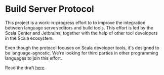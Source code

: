 # Build Server Protocol

This project is a work-in-progress effort to to improve the integration
between language server/editors and build tools. This effort is led by the
Scala Center and Jetbrains, together with the help of other tool developers
in the Scala ecosystem.

Even though the protocol focuses on Scala developer tools, it's designed to
be language-agnostic. We're looking for third parties in other programming
languages to join this effort.

Read the draft [here](docs/bsp.md).